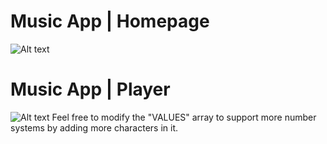# Music App | Homepage
![Alt text](https://drive.google.com/uc?export=view&id=19hlJRQ2dvDof65N3ZnjbcMIm3mFMUbBk)


# Music App | Player
![Alt text](https://drive.google.com/uc?export=view&id=19imM5J6DHrmP8-C-ZFRJkSRkGbriDWJF)
Feel free to modify the "VALUES" array to support more number systems by adding more characters in it.
